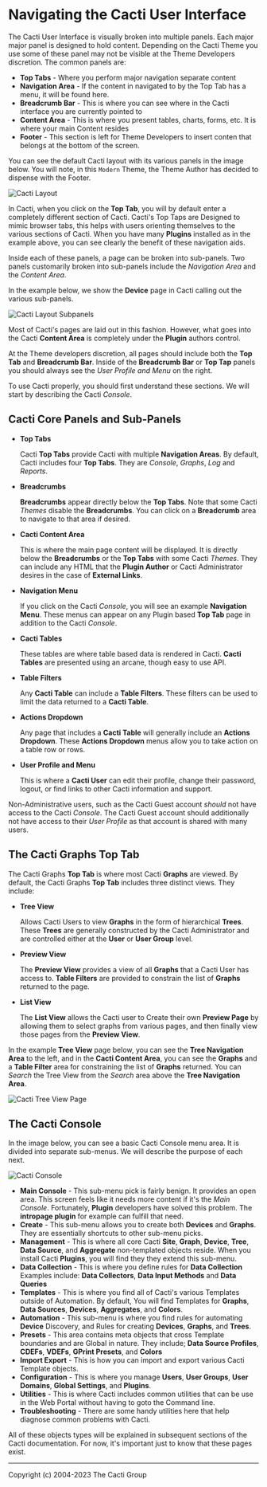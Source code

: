 # Navigating the Cacti User Interface

The Cacti User Interface is visually broken into multiple panels.  Each major
major panel is designed to hold content.  Depending on the Cacti Theme you use
some of these panel may not be visible at the Theme Developers discretion.  The
common panels are:

- **Top Tabs** - Where you perform major navigation separate content
- **Navigation Area** - If the content in navigated to by the Top Tab has a menu,
  it will be found here.
- **Breadcrumb Bar** - This is where you can see where in the Cacti interface you
  are currently pointed to
- **Content Area** - This is where you present tables, charts, forms, etc.  It is
  where your main Content resides
- **Footer** - This section is left for Theme Developers to insert conten
  that belongs at the bottom of the screen.

You can see the default Cacti layout with its various panels in the image below.
You will note, in this `Modern` Theme, the Theme Author has decided to dispense
with the Footer.

![Cacti Layout](images/navigation-layout.png)

In Cacti, when you click on the **Top Tab**, you will by default enter a
completely different section of Cacti.  Cacti's Top Taps are Designed
to mimic browser tabs, this helps with users orienting themselves to the
various sections of Cacti.  When you have many **Plugins** installed as
in the example above, you can see clearly the benefit of these
navigation aids.

Inside each of these panels, a page can be broken into sub-panels.  Two
panels customarily broken into sub-panels include the *Navigation Area*
and the *Content Area*.

In the example below, we show the **Device** page in Cacti calling out the
various sub-panels.

![Cacti Layout Subpanels](images/navigation-layout-subpanel.png)

Most of Cacti's pages are laid out in this fashion.  However, what goes into
the Cacti **Content Area** is completely under the **Plugin** authors
control.

At the Theme developers discretion, all pages should include both the **Top Tab**
and **Breadcrumb Bar**.  Inside of the **Breadcrumb Bar** or **Top Tap** panels
you should always see the *User Profile and Menu* on the right.

To use Cacti properly, you should first understand these sections.  We will
start by describing the Cacti *Console*.

## Cacti Core Panels and Sub-Panels

- **Top Tabs**

  Cacti **Top Tabs** provide Cacti with multiple **Navigation Areas**.  By
  default, Cacti includes four **Top Tabs**.  They are *Console*, *Graphs*,
  *Log* and *Reports*.

- **Breadcrumbs**

  **Breadcrumbs** appear directly below the **Top Tabs**.  Note that some Cacti
  *Themes* disable the **Breadcrumbs**.  You can click on a **Breadcrumb** area
  to navigate to that area if desired.

- **Cacti Content Area**

  This is where the main page content will be displayed.  It is directly below
  the **Breadcrumbs** or the **Top Tabs** with some Cacti *Themes*.  They can
  include any HTML that the **Plugin Author** or Cacti Administrator desires in
  the case of **External Links**.

- **Navigation Menu**

  If you click on the Cacti *Console*, you will see an example **Navigation
  Menu**.  These menus can appear on any Plugin based **Top Tab** page in
  addition to the Cacti *Console*.

- **Cacti Tables**

  These tables are where table based data is rendered in Cacti.  **Cacti
  Tables** are presented using an arcane, though easy to use API.

- **Table Filters**

  Any **Cacti Table** can include a **Table Filters**.  These filters can be
  used to limit the data returned to a **Cacti Table**.

- **Actions Dropdown**

  Any page that includes a **Cacti Table** will generally include an **Actions
  Dropdown**.  These **Actions Dropdown** menus allow you to take action on a
  table row or rows.

- **User Profile and Menu**

  This is where a **Cacti User** can edit their profile, change their password,
  logout, or find links to other Cacti information and support.

Non-Administrative users, such as the Cacti Guest account *should* not have
access to the Cacti *Console*.  The Cacti Guest account should additionally
not have access to their *User Profile* as that account is shared with
many users.

## The Cacti Graphs Top Tab

The Cacti Graphs **Top Tab** is where most Cacti **Graphs** are viewed.  By
default, the Cacti Graphs **Top Tab** includes three distinct views.  They
include:

- **Tree View**

  Allows Cacti Users to view **Graphs** in the form of hierarchical **Trees**.
  These **Trees** are generally constructed by the Cacti Administrator and are
  controlled either at the **User** or **User Group** level.

- **Preview View**

  The **Preview View** provides a view of all **Graphs** that a Cacti User has
  access to.  **Table Filters** are provided to constrain the list of **Graphs**
  returned to the page.

- **List View**

  The **List View** allows the Cacti user to Create their own **Preview Page**
  by allowing them to select graphs from various pages, and then finally view
  those pages from the **Preview View**.

In the example **Tree View** page below, you can see the **Tree Navigation
Area** to the left, and in the **Cacti Content Area**, you can see the
**Graphs** and a **Table Filter** area for constraining the list of **Graphs**
returned.  You can *Search* the Tree View from the *Search* area above the
**Tree Navigation Area**.

![Cacti Tree View Page](images/tree-view-page.png)

## The Cacti Console

In the image below, you can see a basic Cacti Console menu area.  It is divided
into separate sub-menus.  We will describe the purpose of each next.

![Cacti Console](images/navigation-console.png)

- **Main Console** - This sub-menu pick is fairly benign.  It provides
  an open area.  This screen feels like it needs more content if it's
  the *Main Console*. Fortunately, **Plugin** developers have solved
  this problem.  The **intropage plugin** for example can fulfill that need.
- **Create** - This sub-menu allows you to create both **Devices** and
  **Graphs**.  They are essentially shortcuts to other sub-menu picks.
- **Management** - This is where all core Cacti **Site**, **Graph**,
  **Device**, **Tree**, **Data Source**, and **Aggregate** non-templated
  objects reside.  When you install Cacti **Plugins**, you will find
  they they extend this sub-menu.
- **Data Collection** - This is where you define rules for **Data Collection**
  Examples include: **Data Collectors**, **Data Input Methods** and
  **Data Queries**
- **Templates** - This is where you find all of Cacti's various Templates
  outside of Automation.  By default, You will find Templates for
  **Graphs**, **Data Sources**, **Devices**, **Aggregates**, and **Colors**.
- **Automation** - This sub-menu is where you find rules for automating
  **Device** Discovery, and Rules for creating **Devices**, **Graphs**,
  and **Trees**.
- **Presets** - This area contains meta objects that cross Template
  boundaries and are Global in nature.  They include; **Data Source Profiles**,
  **CDEFs**, **VDEFs**, **GPrint Presets**, and **Colors**
- **Import Export** - This is how you can import and export various Cacti
  Template objects.
- **Configuration** - This is where you manage **Users**, **User Groups**,
  **User Domains**, **Global Settings**, and **Plugins**.
- **Utilities** - This is where Cacti includes common utilities that can be use
  in the Web Portal without having to goto the Command line.
- **Troubleshooting** - There are some handy utilities here that help
  diagnose common problems with Cacti.

All of these objects types will be explained in subsequent sections of the
Cacti documentation.  For now, it's important just to know that these pages
exist.

---
Copyright (c) 2004-2023 The Cacti Group
